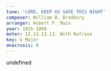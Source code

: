 ```yaml
---
tune: 'LORD, KEEP US SAFE THIS NIGHT'
composer: William B. Bradbury
arranger: Hubert P. Main
year: 1816-1868
meter: 12.13.13.13. With Refrain
key: G Major
anacrusis: 0
---
```

undefined